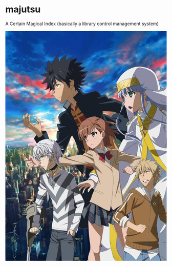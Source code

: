 # majutsu

A Certain Magical Index (basically a library control management system)

![img.png](assets/cover.png)